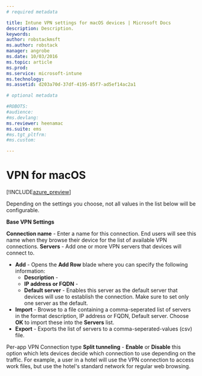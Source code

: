 ```yaml
---
# required metadata

title: Intune VPN settings for macOS devices | Microsoft Docs
description: Description.
keywords:
author: robstackmsft
ms.author: robstack
manager: angrobe
ms.date: 10/03/2016
ms.topic: article
ms.prod:
ms.service: microsoft-intune
ms.technology:
ms.assetid: d203a70d-37df-4195-85f7-ad5ef14ac2a1

# optional metadata

#ROBOTS:
#audience:
#ms.devlang:
ms.reviewer: heenamac
ms.suite: ems
#ms.tgt_pltfrm:
#ms.custom:

---
```


# VPN for macOS

[!INCLUDE[azure_preview](../includes/azure_preview.md)]

Depending on the settings you choose, not all values in the list below will be configurable.

**Base VPN Settings**

**Connection name** - Enter a name for this connection. End users will see this name when they browse their device for the list of available VPN connections.
**Servers** - Add one or more VPN servers that devices will connect to.

- **Add** - Opens the **Add Row** blade where you can specify the following information:
	- **Description** - 
	- **IP address or FQDN** - 
	- **Default server** - Enables this server as the default server that devices will use to establish the connection. Make sure to set only one server as the default.
- **Import** - Browse to a file containing a comma-seperated list of servers in the format description, IP address or FQDN, Default server. Choose **OK** to import these into the **Servers** list.
- **Export** - Exports the list of servers to a comma-seperated-values (csv) file.

Per-app VPN
Connection type
**Split tunneling** - **Enable** or **Disable** this option which lets devices decide which connection to use depending on the traffic. For example, a user in a hotel will use the VPN connection to access work files, but use the hotel's standard network for regular web browsing.


